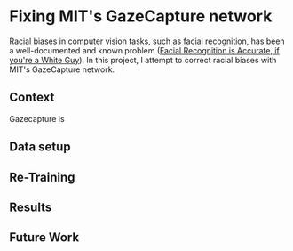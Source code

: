 # Fixing MIT's GazeCapture network
Racial biases in computer vision tasks, such as facial recognition, has been a well-documented and known problem ([Facial Recognition is Accurate, if you're a White Guy](https://www.nytimes.com/2018/02/09/technology/facial-recognition-race-artificial-intelligence.html)). In this project, I attempt to correct racial biases with MIT's GazeCapture network.

## Context
Gazecapture is 


## Data setup


## Re-Training


## Results


## Future Work

